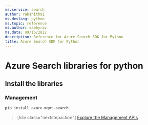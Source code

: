 ```yaml
---
ms.service: search
author: rakshith91
ms.devlang: python
ms.topic: reference
ms.author: sabhyrav
ms.data: 09/15/2022
description: Reference for Azure Search SDK for Python
title: Azure Search SDK for Python
---
```

# Azure Search libraries for python

## Install the libraries


### Management

```bash
pip install azure-mgmt-search
```
> [!div class="nextstepaction"]
> [Explore the Management APIs](/python/api/overview/azure/search/management)